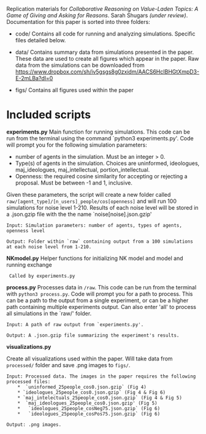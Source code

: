 Replication materials for _Collaborative Reasoning on Value-Laden Topics: A Game of Giving and Asking for Reasons_. Sarah Shugars _(under review)_.  Documentation for this paper is sorted into three folders:

* code/
Contains all code for running and analyzing simulations. Specific files detailed below.

* data/
Contains summary data from simulations presented in the paper. These data are used to create all figures which appear in the paper. Raw data from the simulations can be downloaded from https://www.dropbox.com/sh/iv5gsgs8g0zxidm/AACS6HcIBHGtXmpD3-E-2mLBa?dl=0 

* figs/
Contains all figures used within the paper

# Included scripts
**experiments.py**
Main function for running simulations. This code can be run from the terminal using the command `python3 experiments.py'. Code will prompt you for the following simulation parameters:
* number of agents in the simulation. Must be an integer > 0.
* Type(s) of agents in the simulation. Choices are uninformed, ideologues, maj_ideologues, maj_intellectual, portion_intellectual. 
* Openness: the required cosine similarity for accepting or rejecting a proposal. Must be between -1 and 1, inclusive.

Given these parameters, the script will create a new folder called `raw/[agent_type]/[n_users]_people/cos[openness]` and will run 100 simulations for noise level 1-210. Results of each noise level will be stored in a .json.gzip file with the the name `noise[noise].json.gzip'

	Input: Simulation parameters: number of agents, types of agents, openness level
	
	Output: Folder within `raw` containing output from a 100 simulations at each noise level from 1-210.

**NKmodel.py**
Helper functions for initializing NK model and model and running exchange

     Called by experiments.py


**process.py**
Processes data in `/raw`. This code can be run from the terminal with `python3 process.py`. Code will prompt you for a path to process. This can be a path to the output from a single experiment, or can be a higher path containing multiple experiments output. Can also enter 'all' to process all simulations in the `raw/' folder.

	Input: A path of raw output from `experiments.py'.
	
	Output: A .json.gzip file summarizing the experiment's results.


**visualizations.py**

Create all visualizations used within the paper. Will take data from `processed/` folder and save .png images to `figs/`.

	Input: Processed data. The images in the paper requires the following processed files:
		*  `uninformed_25people_cos0.json.gzip` (Fig 4)
		* `ideologues_25people_cos0.json.gzip` (Fig 4 & Fig 6)
		* `maj_intelectuals_25people_cos0.json.gzip` (Fig 4 & Fig 5)
		*  `maj_ideologues_25people_cos0.json.gzip' (Fig 5)
		*   `ideologues_25people_cosNeg75.json.gzip` (Fig 6)
		*   `ideologues_25people_cosPos75.json.gzip` (Fig 6)
	
	Output: .png images.
